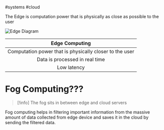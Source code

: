 #systems #cloud

The Edge is computation power that is physically as close as possible to the user

![Edge Diagram](https://upload.wikimedia.org/wikipedia/commons/b/bf/Edge_computing_infrastructure.png)


|                     Edge Computing                      |
|:-------------------------------------------------------:|
| Computation power that is physically closer to the user |
|             Data is processed in real time              |
|                       Low latency                       |

# Fog Computing???

>[!info]
>The fog sits in between edge and cloud servers

Fog computing helps in filtering important information from the massive amount of data collected from edge device and saves it in the cloud by sending the filtered data.